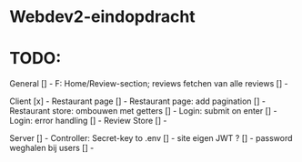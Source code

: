 # Webdev2-eindopdracht
 
# TODO:

General
[] - F: Home/Review-section; reviews fetchen van alle reviews 
[] -

Client
[x] - Restaurant page
[] - Restaurant page: add pagination
[] - Restaurant store: ombouwen met getters
[] - Login: submit on enter
[] - Login: error handling
[] - Review Store
[] -

Server
[] - Controller: Secret-key to .env
[] - site eigen JWT ?
[] - password weghalen bij users
[] -


